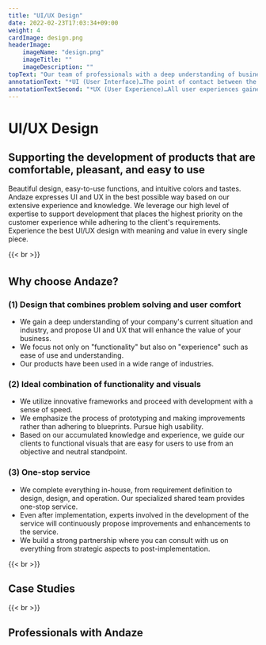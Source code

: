 ```yaml
---
title: "UI/UX Design"
date: 2022-02-23T17:03:34+09:00
weight: 4
cardImage: design.png
headerImage:
    imageName: "design.png"
    imageTitle: ""
    imageDescription: ""
topText: "Our team of professionals with a deep understanding of business and expertise in UI and UX will work closely with you to develop products that are both easy to use and highly satisfying."
annotationText: "*UI (User Interface)…The point of contact between the user and the product"
annotationTextSecond: "*UX (User Experience)…All user experiences gained through a product or service"
---
```


# UI/UX Design

## Supporting the development of products that are comfortable, pleasant, and easy to use   
Beautiful design, easy-to-use functions, and intuitive colors and tastes. Andaze expresses UI and UX in the best possible way based on our extensive experience and knowledge. We leverage our high level of expertise to support development that places the highest priority on the customer experience while adhering to the client's requirements. Experience the best UI/UX design with meaning and value in every single piece.

{{< br >}}

## Why choose Andaze?　
### (1) Design that combines problem solving and user comfort
* We gain a deep understanding of your company's current situation and industry, and propose UI and UX that will enhance the value of your business.
* We focus not only on "functionality" but also on "experience" such as ease of use and understanding.
* Our products have been used in a wide range of industries.

### (2) Ideal combination of functionality and visuals
* We utilize innovative frameworks and proceed with development with a sense of speed.
* We emphasize the process of prototyping and making improvements rather than adhering to blueprints. Pursue high usability.
* Based on our accumulated knowledge and experience, we guide our clients to functional visuals that are easy for users to use from an objective and neutral standpoint.

### (3) One-stop service
* We complete everything in-house, from requirement definition to design, design, and operation. Our specialized shared team provides one-stop service.
* Even after implementation, experts involved in the development of the service will continuously propose improvements and enhancements to the service.
* We build a strong partnership where you can consult with us on everything from strategic aspects to post-implementation.

{{< br >}}

## Case Studies

{{< br >}}

## Professionals with Andaze